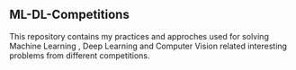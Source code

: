 ## ML-DL-Competitions
This repository contains my practices and approches used for solving Machine Learning , Deep Learning and Computer Vision related interesting problems from different competitions.
